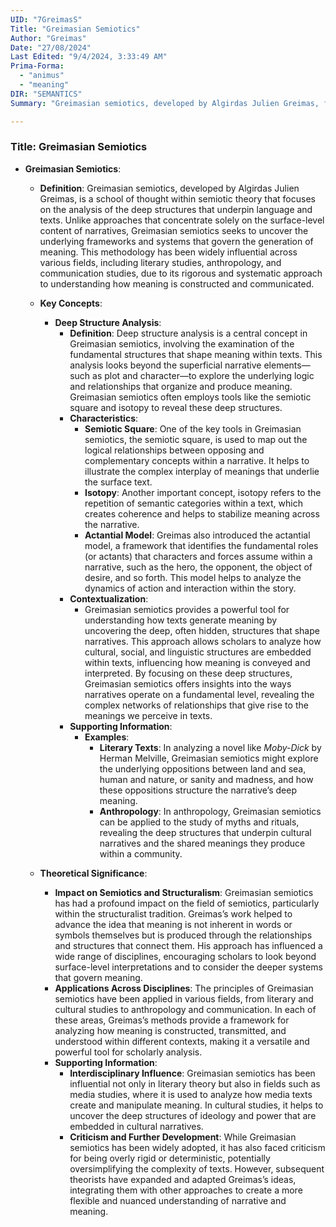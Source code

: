 ```yaml
---
UID: "7GreimasS"
Title: "Greimasian Semiotics"
Author: "Greimas"
Date: "27/08/2024"
Last Edited: "9/4/2024, 3:33:49 AM"
Prima-Forma:
  - "animus"
  - "meaning"
DIR: "SEMANTICS"
Summary: "Greimasian semiotics, developed by Algirdas Julien Greimas, focuses on analyzing the deep structures that generate meaning in texts, using tools like the semiotic square and actantial model. This framework uncovers the underlying relationships within narratives, influencing literary studies, anthropology, and communication through its systematic approach to understanding meaning."

---
```



### Title: **Greimasian Semiotics**

- **Greimasian Semiotics**:
  - **Definition**: Greimasian semiotics, developed by Algirdas Julien Greimas, is a school of thought within semiotic theory that focuses on the analysis of the deep structures that underpin language and texts. Unlike approaches that concentrate solely on the surface-level content of narratives, Greimasian semiotics seeks to uncover the underlying frameworks and systems that govern the generation of meaning. This methodology has been widely influential across various fields, including literary studies, anthropology, and communication studies, due to its rigorous and systematic approach to understanding how meaning is constructed and communicated.

  - **Key Concepts**:
    - **Deep Structure Analysis**:
      - **Definition**: Deep structure analysis is a central concept in Greimasian semiotics, involving the examination of the fundamental structures that shape meaning within texts. This analysis looks beyond the superficial narrative elements—such as plot and character—to explore the underlying logic and relationships that organize and produce meaning. Greimasian semiotics often employs tools like the semiotic square and isotopy to reveal these deep structures.
      - **Characteristics**:
        - **Semiotic Square**: One of the key tools in Greimasian semiotics, the semiotic square, is used to map out the logical relationships between opposing and complementary concepts within a narrative. It helps to illustrate the complex interplay of meanings that underlie the surface text.
        - **Isotopy**: Another important concept, isotopy refers to the repetition of semantic categories within a text, which creates coherence and helps to stabilize meaning across the narrative.
        - **Actantial Model**: Greimas also introduced the actantial model, a framework that identifies the fundamental roles (or actants) that characters and forces assume within a narrative, such as the hero, the opponent, the object of desire, and so forth. This model helps to analyze the dynamics of action and interaction within the story.
      - **Contextualization**:
        - Greimasian semiotics provides a powerful tool for understanding how texts generate meaning by uncovering the deep, often hidden, structures that shape narratives. This approach allows scholars to analyze how cultural, social, and linguistic structures are embedded within texts, influencing how meaning is conveyed and interpreted. By focusing on these deep structures, Greimasian semiotics offers insights into the ways narratives operate on a fundamental level, revealing the complex networks of relationships that give rise to the meanings we perceive in texts.
      - **Supporting Information**:
        - **Examples**:
          - **Literary Texts**: In analyzing a novel like *Moby-Dick* by Herman Melville, Greimasian semiotics might explore the underlying oppositions between land and sea, human and nature, or sanity and madness, and how these oppositions structure the narrative’s deep meaning.
          - **Anthropology**: In anthropology, Greimasian semiotics can be applied to the study of myths and rituals, revealing the deep structures that underpin cultural narratives and the shared meanings they produce within a community.

  - **Theoretical Significance**:
    - **Impact on Semiotics and Structuralism**: Greimasian semiotics has had a profound impact on the field of semiotics, particularly within the structuralist tradition. Greimas’s work helped to advance the idea that meaning is not inherent in words or symbols themselves but is produced through the relationships and structures that connect them. His approach has influenced a wide range of disciplines, encouraging scholars to look beyond surface-level interpretations and to consider the deeper systems that govern meaning.
    - **Applications Across Disciplines**: The principles of Greimasian semiotics have been applied in various fields, from literary and cultural studies to anthropology and communication. In each of these areas, Greimas’s methods provide a framework for analyzing how meaning is constructed, transmitted, and understood within different contexts, making it a versatile and powerful tool for scholarly analysis.
    - **Supporting Information**:
      - **Interdisciplinary Influence**: Greimasian semiotics has been influential not only in literary theory but also in fields such as media studies, where it is used to analyze how media texts create and manipulate meaning. In cultural studies, it helps to uncover the deep structures of ideology and power that are embedded in cultural narratives.
      - **Criticism and Further Development**: While Greimasian semiotics has been widely adopted, it has also faced criticism for being overly rigid or deterministic, potentially oversimplifying the complexity of texts. However, subsequent theorists have expanded and adapted Greimas’s ideas, integrating them with other approaches to create a more flexible and nuanced understanding of narrative and meaning.
